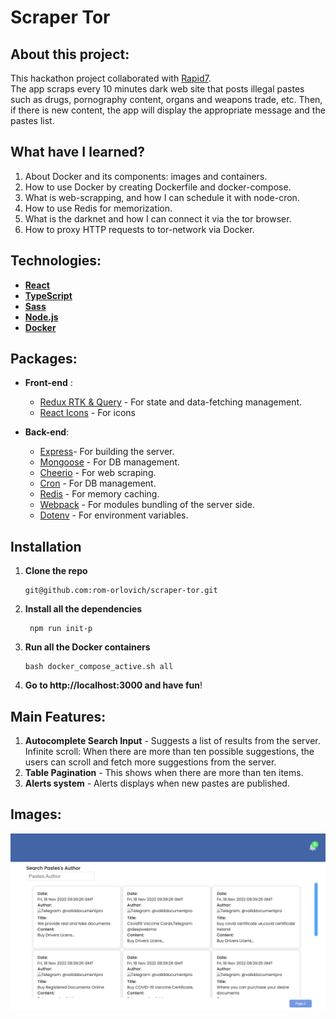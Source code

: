 
# Scraper Tor


## About this project:
This hackathon project collaborated with [Rapid7](https://www.rapid7.com/).  
The app scraps every 10 minutes dark web site that posts illegal pastes such as drugs, pornography content, organs and weapons trade, etc.
Then, if there is new content, the app will display the appropriate message and the pastes list.


## What have I learned?
1. About Docker and its components: images and containers.
2. How to use Docker by creating Dockerfile and docker-compose. 
3. What is web-scrapping, and how I can schedule it with node-cron.
4. How to use Redis for memorization.
5. What is the darknet and how I can connect it via the tor browser.
6. How to proxy HTTP requests to tor-network via Docker.



## Technologies:
- **[React](https://reactjs.org/)**
- **[TypeScript](https://www.typescriptlang.org/)**
- **[Sass](https://www.npmjs.com/package/sass)**
- **[Node.js](https://nodejs.org/en/)**
- **[Docker](https://www.docker.com/)**

## Packages:

- **Front-end** :
  - [Redux RTK & Query](https://www.npmjs.com/package/@reduxjs/toolkit) - For state and data-fetching management.
  - [React Icons](https://www.npmjs.com/package/react-icons) - For icons
  

- **Back-end**:
  - [Express](https://www.npmjs.com/package/express)- For building the server.
  - [Mongoose](https://mongoosejs.com/) - For DB management.
  - [Cheerio](https://cheerio.js.org/) - For web scraping.
  - [Cron](https://www.npmjs.com/package/cron) - For DB management.
  - [Redis](https://www.npmjs.com/package/redis) - For memory caching.
  - [Webpack](https://www.npmjs.com/package/webpack) - For modules bundling of the server side.
  - [Dotenv](https://www.npmjs.com/package/dotenv) - For environment variables.



## Installation
1. **Clone the repo**
   ```
   git@github.com:rom-orlovich/scraper-tor.git
   ```
2. **Install all the dependencies**
   ```
    npm run init-p
   ```
3. **Run all the Docker containers**
   ```
   bash docker_compose_active.sh all
   ```
   
5. **Go to http://localhost:3000 and have fun**!

## Main Features:
1. **Autocomplete Search Input** - Suggests a list of results from the server.
   Infinite scroll: When there are more than ten possible suggestions, the users can scroll and fetch more suggestions from the server.
2. **Table Pagination** - This shows when there are more than ten items. 
3. **Alerts system** -  Alerts displays when new pastes are published.


## Images: 
<img alt="Filter pokemons by their names" src="./readme-images/overview.png" width="600" hight="600">
